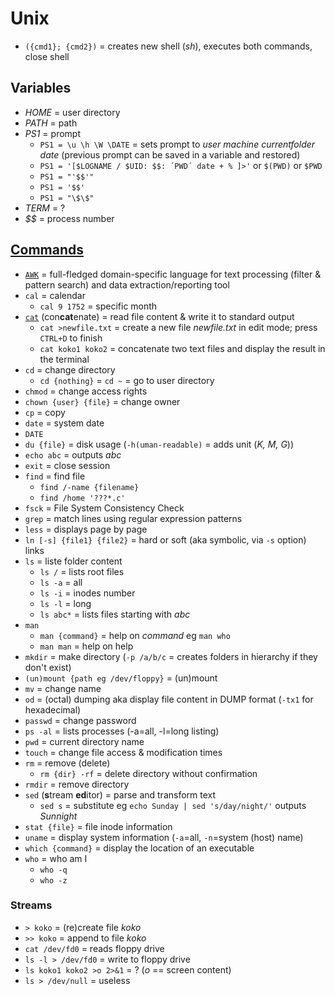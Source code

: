 # Unix

* `({cmd1}; {cmd2})` = creates new shell (_sh_), executes both commands, close shell

## Variables

* _HOME_ = user directory
* _PATH_ = path
* _PS1_ = prompt
  * `PS1 = \u \h \W \DATE` = sets prompt to _user machine currentfolder date_ (previous prompt can be saved in a variable and restored)
  * `PS1 = '[$LOGNAME / $UID: $$: ´PWD´ date + % ]>'` or `$(PWD)` or `$PWD`
  * `PS1 = "'$$'"`
  * `PS1 = '$$'`
  * `PS1 = "\$\$"`
* _TERM_ = ?
* _$$_ = process number

## [Commands](https://en.wikipedia.org/wiki/List_of_Unix_commands)

* [`AWK`](https://en.wikipedia.org/wiki/AWK) = full-fledged domain-specific language for text processing (filter & pattern search) and data extraction/reporting tool
* `cal` = calendar
  * `cal 9 1752` = specific month
* [`cat`](https://en.wikipedia.org/wiki/Cat_(Unix)) (con**cat**enate) = read file content & write it to standard output
  * `cat >newfile.txt` = create a new file _newfile.txt_ in edit mode; press `CTRL+D` to finish
  * `cat koko1 koko2` = concatenate two text files and display the result in the terminal
* `cd` = change directory
  * `cd {nothing}` = `cd ~` = go to user directory
* `chmod` = change access rights
* `chown {user} {file}` = change owner
* `cp` = copy
* `date` = system date
* `DATE`
* `du {file}` = disk usage (`-h(uman-readable)` = adds unit (_K, M, G_))
* `echo abc` = outputs _abc_
* `exit` = close session
* `find` = find file
  * `find /-name {filename}`
  * `find /home '???*.c'`
* `fsck` = File System Consistency Check
* `grep` = match lines using regular expression patterns
* `less` = displays page by page
* `ln [-s] {file1} {file2}` = hard or soft (aka symbolic, via `-s` option) links
* `ls` = liste folder content
  * `ls /` = lists root files
  * `ls -a` = all
  * `ls -i` = inodes number
  * `ls -l` = long
  * `ls abc*` = lists files starting with _abc_
* `man`
  * `man {command}` = help on _command_ eg `man who`
  * `man man` = help on help
* `mkdir` = make directory (`-p /a/b/c` = creates folders in hierarchy if they don't exist)
* `(un)mount {path eg /dev/floppy}` = (un)mount
* `mv` = change name
* `od` = (octal) dumping aka display file content in DUMP format (`-tx1` for hexadecimal)
* `passwd` = change password
* `ps -al` = lists processes (-a=all, -l=long listing)
* `pwd` = current directory name
* `touch` = change file access & modification times
* `rm` = remove (delete)
  * `rm {dir} -rf` = delete directory without confirmation
* `rmdir` = remove directory
* `sed` (**s**tream **ed**itor) = parse and transform text
  * `sed s` = substitute eg `echo Sunday | sed 's/day/night/'` outputs _Sunnight_
* `stat {file}` = file inode information
* `uname` = display system information (`-a`=all, `-n`=system (host) name)
* `which {command}` = display the location of an executable
* `who` = who am I
  * `who -q`
  * `who -z`

### Streams

* `> koko` = (re)create file _koko_
* `>> koko` = append to file _koko_
* `cat /dev/fd0` = reads floppy drive
* `ls -l > /dev/fd0` = write to floppy drive
* `ls koko1 koko2 >o 2>&1` = ? (_o_ == screen content)
* `ls > /dev/null` = useless
